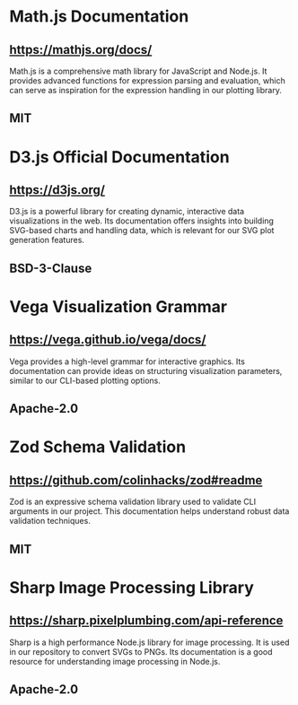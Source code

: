 # Math.js Documentation
## https://mathjs.org/docs/
Math.js is a comprehensive math library for JavaScript and Node.js. It provides advanced functions for expression parsing and evaluation, which can serve as inspiration for the expression handling in our plotting library.
## MIT

# D3.js Official Documentation
## https://d3js.org/
D3.js is a powerful library for creating dynamic, interactive data visualizations in the web. Its documentation offers insights into building SVG-based charts and handling data, which is relevant for our SVG plot generation features.
## BSD-3-Clause

# Vega Visualization Grammar
## https://vega.github.io/vega/docs/
Vega provides a high-level grammar for interactive graphics. Its documentation can provide ideas on structuring visualization parameters, similar to our CLI-based plotting options.
## Apache-2.0

# Zod Schema Validation
## https://github.com/colinhacks/zod#readme
Zod is an expressive schema validation library used to validate CLI arguments in our project. This documentation helps understand robust data validation techniques.
## MIT

# Sharp Image Processing Library
## https://sharp.pixelplumbing.com/api-reference
Sharp is a high performance Node.js library for image processing. It is used in our repository to convert SVGs to PNGs. Its documentation is a good resource for understanding image processing in Node.js.
## Apache-2.0
